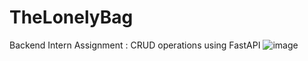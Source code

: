 # TheLonelyBag
Backend Intern Assignment : CRUD operations using FastAPI 
![image](https://github.com/user-attachments/assets/e214084f-333b-404e-8cda-5f812378f1fd)